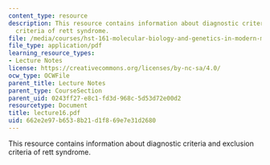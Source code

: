 ```yaml
---
content_type: resource
description: This resource contains information about diagnostic criteria and exclusion
  criteria of rett syndrome.
file: /media/courses/hst-161-molecular-biology-and-genetics-in-modern-medicine-fall-2007/662e2e97b6538b21d1f869e7e31d2680_lecture16.pdf
file_type: application/pdf
learning_resource_types:
- Lecture Notes
license: https://creativecommons.org/licenses/by-nc-sa/4.0/
ocw_type: OCWFile
parent_title: Lecture Notes
parent_type: CourseSection
parent_uid: 0243ff27-e8c1-fd3d-968c-5d53d72e00d2
resourcetype: Document
title: lecture16.pdf
uid: 662e2e97-b653-8b21-d1f8-69e7e31d2680
---
```

This resource contains information about diagnostic criteria and exclusion criteria of rett syndrome.
